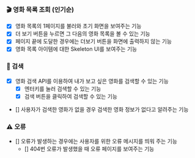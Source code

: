 ### 🎬 영화 목록 조회 (인기순)

- [x] 영화 목록의 1페이지를 불러와 초기 화면을 보여주는 기능
- [x] 더 보기 버튼을 누르면 그 다음의 영화 목록을 볼 수 있는 기능
- [x] 페이지 끝에 도달한 경우에는 더보기 버튼을 화면에 출력하지 않는 기능
- [x] 영화 목록 아이템에 대한 Skeleton UI를 보여주는 기능

### 🔎 검색

- [x] 영화 검색 API를 이용하여 내가 보고 싶은 영화를 검색할 수 있는 기능
  - [x] 엔터키를 눌러 검색할 수 있는 기능
  - [x] 검색 버튼을 클릭하여 검색할 수 있는 기능
- [] 사용자가 검색한 영화가 없을 경우 검색한 영화 정보가 없다고 알려주는 기능

### ⚠️ 오류

- [] 오류가 발생하는 경우에는 사용자를 위한 오류 메시지를 띄워 주는 기능
  - [] 404번 오류가 발생했을 때 오류 페이지를 보여주는 기능
